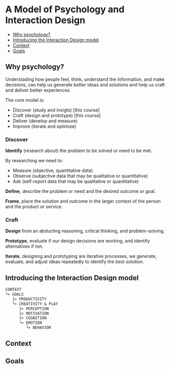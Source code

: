 # A Model of Psychology and Interaction Design

* [Why psychology?](a-model-of-psychology-and-ixd.md#why-psychology)
* [Introducing the Interaction Design model](a-model-of-psychology-and-ixd.md#introducing-the-interaction-design-model)
* [Context](a-model-of-psychology-and-ixd.md#context)
* [Goals](a-model-of-psychology-and-ixd.md#goals)

## Why psychology?

Understading how people feel, think, understand the information, and make decisions, can help us generate better ideas and solutions and help us craft and deliver better experiences.

The core model is:

* Discover (study and insigts) [this course]
* Craft (design and prototype) [this course]
* Deliver (develop and measure)
* Improve (iterate and optimize)

### Discover

**Identify** (research about) the problem to be solved or need to be met.

By researching we need to:

* Measure (objective, quantitative data)
* Observe (subjective data that may be qualitative or quantitative)
* Ask (self-report data that may be qualitative or quantitative)

**Define**, describe the problem or need and the desired outcome or goal.

**Frame**, place the solution and outcome in the larger context of the person and the product or service.

### Craft

**Design** from an abducting reasoning, critical thinking, and problem-solving.

**Prototype**, evaluate if our design decisions are working, and identify alternatives if not.

**Iterate**, designing and prototyping are iterative processes, we generate, evaluate, and adjust ideas repeatedly to identify the best solution.

## Introducing the Interaction Design model

```txt
CONTEXT
└> GOALS
   ├> PRODUCTIVITY
   └> CREATIVITY & PLAY
      ├> PERCEPTION 
      ├> MOTIVATION
      ├> COGNITION
      └> EMOTION
         └> BEHAVIOR
```

## Context

## Goals
